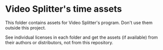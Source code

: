 # Video Splitter's time assets

This folder contains assets for Video Splitter's program. Don't use them outside this project.

See individual licenses in each folder and get the assets (if available) from their authors or distributors, not from this repository.
